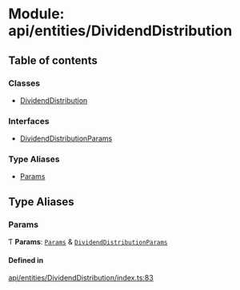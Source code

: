 # Module: api/entities/DividendDistribution

## Table of contents

### Classes

- [DividendDistribution](../wiki/api.entities.DividendDistribution.DividendDistribution)

### Interfaces

- [DividendDistributionParams](../wiki/api.entities.DividendDistribution.DividendDistributionParams)

### Type Aliases

- [Params](../wiki/api.entities.DividendDistribution#params)

## Type Aliases

### Params

Ƭ **Params**: [`Params`](../wiki/api.entities.CorporateAction.Params) & [`DividendDistributionParams`](../wiki/api.entities.DividendDistribution.DividendDistributionParams)

#### Defined in

[api/entities/DividendDistribution/index.ts:83](https://github.com/PolymathNetwork/polymesh-sdk/blob/31dfa0dc/src/api/entities/DividendDistribution/index.ts#L83)
